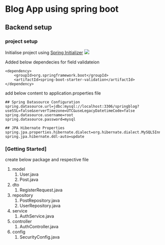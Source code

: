 # Blog App using spring boot

## Backend setup

### project setup
Initialise project using [Spring Initializer](https://start.spring.io/)
![](./Screenshots/spring_strater.png)

Added below dependecies for field validateion
```
<dependency>
    <groupId>org.springframework.boot</groupId>
    <artifactId>spring-boot-starter-validation</artifactId>
</dependency>
```
add below content to application.properties file
```
## Spring Datasource Configuration
spring.datasource.url=jdbc:mysql://localhost:3306/springblog?useSSL=false&serverTimezone=UTC&useLegacyDatetimeCode=false
spring.datasource.username=root
spring.datasource.password=mysql

## JPA Hibernate Properties
spring.jpa.properties.hibernate.dialect=org.hibernate.dialect.MySQL5InnoDBDialect
spring.jpa.hibernate.ddl-auto=update

```
### [Getting Started]

create below package and respective file
1. model
   1. User.java
   2. Post.java
2. dto
   1. RegisterRequest.java
3. repository
   1. PostRepository.java
   2. UserRepository.java
4. service
   1. AuthService.java
5. controller
   1. AuthController.java
6. config
   1. SecurityConfig.java

